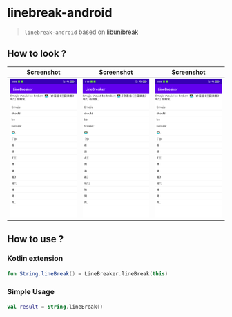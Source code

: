 # linebreak-android

> `linebreak-android` based on [libunibreak](https://github.com/adah1972/)

## How to look ?

| Screenshot               | Screenshot               | Screenshot               |
| ------------------------ | ------------------------ | ------------------------ |
| ![](art/screenshot1.png) | ![](art/screenshot1.png) | ![](art/screenshot1.png) |

## How to use ?

### Kotlin extension

```Kotlin
fun String.lineBreak() = LineBreaker.lineBreak(this)
```

### Simple Usage

```Kotlin
val result = String.lineBreak()
```
